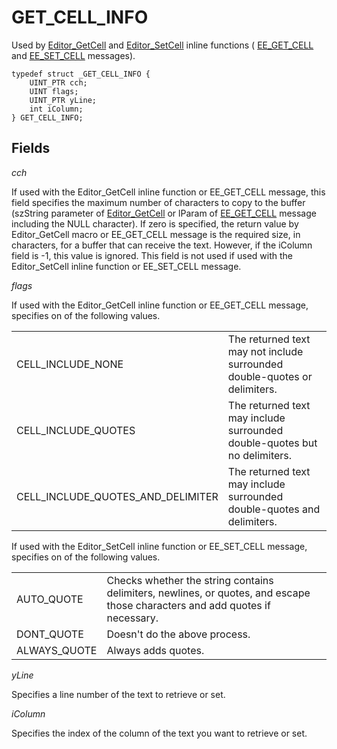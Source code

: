 # GET\_CELL\_INFO

Used by [Editor\_GetCell](../macro/editor_getcell) and [Editor\_SetCell](../macro/editor_setcell)
inline functions ( [EE\_GET\_CELL](../message/ee_get_cell) and [EE\_SET\_CELL](../message/ee_set_cell) messages).

```
typedef struct _GET_CELL_INFO {
	UINT_PTR cch;
	UINT flags;
	UINT_PTR yLine;
	int iColumn;
} GET_CELL_INFO;
```

## Fields

_cch_

If used with the Editor\_GetCell inline function or EE\_GET\_CELL message, this field specifies the maximum number of characters to copy to the buffer (szString
parameter of [Editor\_GetCell](../macro/editor_getcell) or lParam of [EE\_GET\_CELL](../message/ee_get_cell) message including the NULL character). If zero is specified,
the return value by Editor\_GetCell macro or EE\_GET\_CELL message is the
required size, in characters, for a buffer that can receive the text. However, if the iColumn field is -1, this value is ignored. This field is not used if used with the Editor\_SetCell inline function or EE\_SET\_CELL message.

_flags_

If used with the Editor\_GetCell inline function or EE\_GET\_CELL message, specifies on of the following values.

|     |     |
| --- | --- |
| CELL\_INCLUDE\_NONE | The returned text may not include surrounded double-quotes or delimiters. |
| CELL\_INCLUDE\_QUOTES | The returned text may include surrounded double-quotes but no delimiters. |
| CELL\_INCLUDE\_QUOTES\_AND\_DELIMITER | The returned text may include surrounded double-quotes and delimiters. |

If used with the Editor\_SetCell inline function or EE\_SET\_CELL message, specifies on of the following values.

|     |     |
| --- | --- |
| AUTO\_QUOTE | Checks whether the string contains delimiters, newlines, or quotes, and escape those characters and add quotes if necessary. |
| DONT\_QUOTE | Doesn't do the above process. |
| ALWAYS\_QUOTE | Always adds quotes. |

_yLine_

Specifies a line number of the text to retrieve or set.

_iColumn_

Specifies the index of the column of the text you want to retrieve or set.
